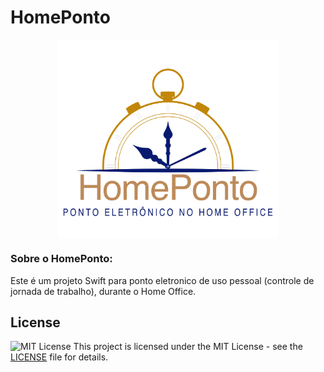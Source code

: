 # HomePonto
<center><img src='https://github.com/gustavoriz/HomePonto/blob/19d250fba477f9ef1edf8a38bf6a9118ce31d019/HomePonto.png' width='70%' align='center'></center>

### Sobre o HomePonto:

Este é um projeto Swift para ponto eletronico de uso pessoal (controle de jornada de trabalho), durante o Home Office.

## License

![MIT License](https://img.shields.io/badge/license-MIT-green) This project is licensed under the MIT License - see the [LICENSE](LICENSE) file for details.
